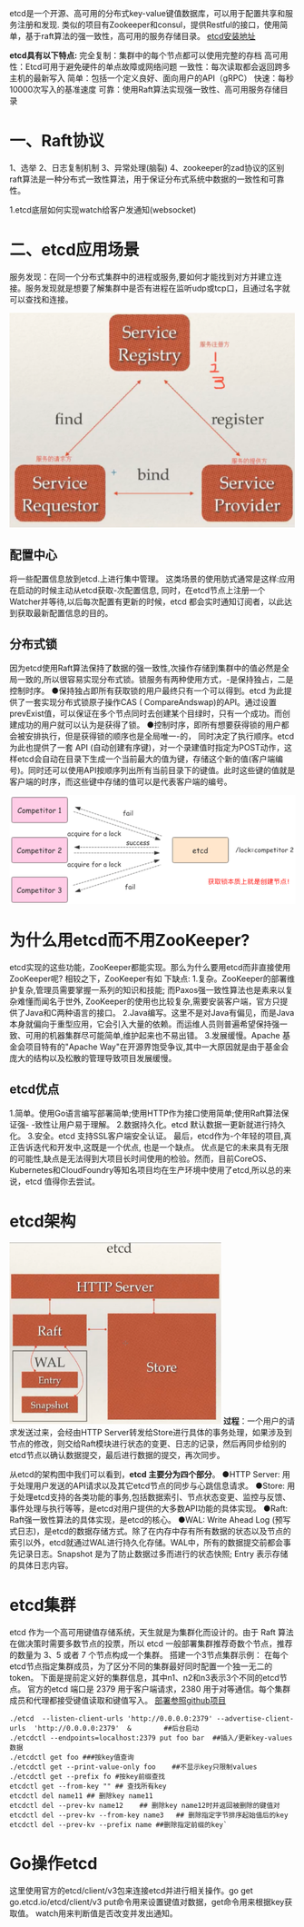 etcd是一个开源、高可用的分布式key-value键值数据库，可以用于配置共享和服务注册和发现.
类似的项目有Zookeeper和consul，提供Restful的接口，使用简单，基于raft算法的强一致性，高可用的服务存储目录。
[etcd安装地址](go.etcd.io/etcd/client/v3)

**etcd具有以下特点:**
完全复制：集群中的每个节点都可以使用完整的存档
高可用性：Etcd可用于避免硬件的单点故障或网络问题
一致性：每次读取都会返回跨多主机的最新写入
简单：包括一个定义良好、面向用户的API（gRPC）
快速：每秒10000次写入的基准速度
可靠：使用Raft算法实现强一致性、高可用服务存储目录

# 一、Raft协议

1、选举
2、日志复制机制
3、异常处理(脑裂)
4、zookeeper的zad协议的区别
raft算法是一种分布式一致性算法，用于保证分布式系统中数据的一致性和可靠性。


1.etcd底层如何实现watch给客户发通知(websocket)

# 二、etcd应用场景
服务发现：在同一个分布式集群中的进程或服务,要如何才能找到对方并建立连接。服务发现就是想要了解集群中是否有进程在监听udp或tcp口，且通过名字就可以查找和连接。

![image-20230424112451950](assets/image-20230424112451950.png)


## 配置中心
将一些配置信息放到etcd.上进行集中管理。
这类场景的使用肪式通常是这样:应用在启动的时候主动从etcd获取-次配置信息, 同时，在etcd节点上注册一个Watcher并等待,以后每次配置有更新的时候，etcd 都会实时通知订阅者，以此达到获取最新配置信息的目的。

## 分布式锁
因为etcd使用Raft算法保持了数据的强一致性,次操作存储到集群中的值必然是全局一致的,所以很容易实现分布式锁。锁服务有两种使用方式，-是保持独占，二是控制时序。
●保持独占即所有获取锁的用户最终只有一个可以得到。etcd 为此提供了一套实现分布式锁原子操作CAS ( CompareAndswap)的API。通过设置prevExist值，可以保证在多个节点同时去创建某个目绿时，只有一个成功。而创建成功的用户就可以认为是获得了锁。
●控制时序，即所有想要获得锁的用户都会被安排执行，但是获得锁的顺序也是全局唯一-的， 同时决定了执行顺序。etcd 为此也提供了一套 API (自动创建有序键)，对一个录建值时指定为POST动作，这样etcd会自动在目录下生成一个当前最大的值为键，存储这个新的值(客户端编号)。同时还可以使用API按顺序列出所有当前目录下的键值。此时这些键的值就是客户端的时序，而这些键中存储的值可以是代表客户端的编号。

![image-20230424112501628](assets/image-20230424112501628.png)

# 为什么用etcd而不用ZooKeeper?
etcd实现的这些功能，ZooKeeper都能实现。那么为什么要用etcd而非直接使用ZooKeeper呢?
相较之下，ZooKeeper有如 下缺点:
	1.复杂。ZooKeeper的部署维护复杂,管理员需要掌握一系列的知识和技能; 而Paxos强一致性算法也是素来以复杂难懂而闻名于世外, ZooKeeper的使用也比较复杂,需要安装客户端，官方只提供了Java和C两种语言的接口。
	2.Java编写。这里不是对Java有偏见，而是Java本身就偏向于重型应用，它会引入大量的依赖。而运维人员则普遍希望保持强一致、可用的机器集群尽可能简单,维护起来也不易出错。
	3.发展缓慢。Apache 基金会项目特有的"Apache Way"在开源界饱受争议,其中一大原因就是由于基金会庞大的结构以及松散的管理导致项目发展缓慢。

## etcd优点

1.简单。使用Go语言编写部署简单;使用HTTP作为接口使用简单;使用Raft算法保证强- -致性让用户易于理解。
2.数据持久化。etcd 默认数据一更新就进行持久化。
3.安全。etcd 支持SSL客户端安全认证。
最后，etcd作为-个年轻的项目,真正告诉迭代和开发中,这既是一个优点, 也是一个缺点。 优点是它的未来具有无限的可能性,缺点是无法得到大项目长时间使用的检验。然而，目前CoreOS、Kubernetes和CloudFoundry等知名项目均在生产环境中使用了etcd,所以总的来说，etcd 值得你去尝试。

# etcd架构
![image-20230424112509239](assets/image-20230424112509239.png)
**过程**：一个用户的请求发送过来，会经由HTTP Server转发给Store进行具体的事务处理，如果涉及到节点的修改，则交给Raft模块进行状态的变更、日志的记录，然后再同步给别的etcd节点以确认数据提交，最后进行数据的提交，再次同步。

从etcd的架构图中我们可以看到，**etcd 主要分为四个部分**。
●HTTP Server: 用于处理用户发送的API请求以及其它etcd节点的同步与心跳信息请求。
●Store: 用于处理etcd支持的各类功能的事务,包括数据索引、节点状态变更、监控与反馈、事件处理与执行等等，是etcd对用户提供的大多数API功能的具体实现。
●Raft: Raft强一致性算法的具体实现，是etcd的核心。
●WAL: Write Ahead Log (预写式日志)，是etcd的数据存储方式。除了在内存中存有所有数据的状态以及节点的索引以外，etcd就通过WAL进行持久化存储。WAL中，所有的数据提交前都会事先记录日志。Snapshot 是为了防止数据过多而进行的状态快照; Entry 表示存储的具体日志内容。

# etcd集群

etcd 作为一个高可用键值存储系统，天生就是为集群化而设计的。由于 Raft 算法在做决策时需要多数节点的投票，所以 etcd 一般部署集群推荐奇数个节点，推荐的数量为 3、5 或者 7 个节点构成一个集群。
搭建一个3节点集群示例：
在每个etcd节点指定集群成员，为了区分不同的集群最好同时配置一个独一无二的token。
下面是提前定义好的集群信息，其中n1、n2和n3表示3个不同的etcd节点。
官方的etcd 端口是 2379 用于客户端请求，2380 用于对等通信。每个集群成员和代理都接受键值读取和键值写入。
[部署参照github项目](https://github.com/etcd-io/etcd/releases)

```shell
./etcd  --listen-client-urls 'http://0.0.0.0:2379' --advertise-client-urls  'http://0.0.0.0:2379'  &		##后台启动
./etcdctl --endpoints=localhost:2379 put foo bar  ##插入/更新key-values数据
./etcdctl get foo ###按key值查询
./etcdctl get --print-value-only foo	##不显示key只限制values
./etcdctl get --prefix fo #按key前缀查找
etcdctl get --from-key "" ## 查找所有key
etcdctl del name11 ## 删除key name11
etcdctl del --prev-kv name12	## 删除key name12时并返回被删除的键值对
etcdctl del --prev-kv --from-key name3	 ## 删除指定字节排序起始值后的key
etcdctl del --prev-kv --prefix name	##删除指定前缀的key`
```

# Go操作etcd
这里使用官方的etcd/client/v3包来连接etcd并进行相关操作。go get go.etcd.io/etcd/client/v3
put命令用来设置键值对数据，get命令用来根据key获取值。
watch用来判断值是否改变并发出通知。